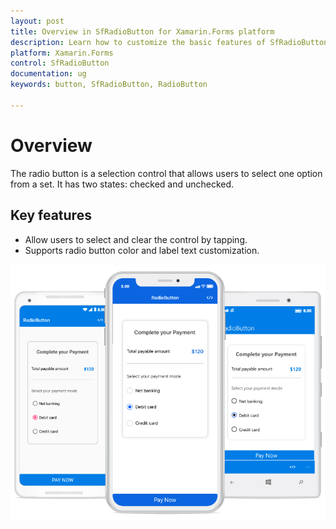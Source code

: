 ```yaml
---
layout: post
title: Overview in SfRadioButton for Xamarin.Forms platform
description: Learn how to customize the basic features of SfRadioButton
platform: Xamarin.Forms
control: SfRadioButton
documentation: ug 
keywords: button, SfRadioButton, RadioButton

---
```


# Overview

The radio button is a selection control that allows users to select one option from a set. It has two states: checked and unchecked.

##  Key features

* Allow users to select and clear the control by tapping.
* Supports radio button color and label text customization.

![](Images/RadioButton_Overview.png)

